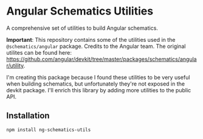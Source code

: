 # Angular Schematics Utilities

A comprehensive set of utilities to build Angular schematics.

**Important**: This repository contains some of the utilities used in the `@schematics/angular` package. Credits to the Angular team. The original utilites can be found here: https://github.com/angular/devkit/tree/master/packages/schematics/angular/utility. 

I'm creating this package because I found these utilities to be very useful when building schematics, but unfortunately they're not exposed in the devkit package. I'll enrich this library by adding more utilities to the public API.

## Installation

`npm install ng-schematics-utils`
